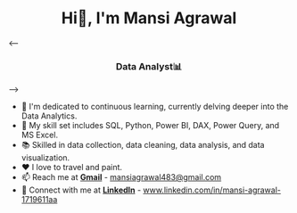 <h1 align="center">Hi👋, I'm Mansi Agrawal </h1>
<--<h3 align="center">Data Analyst📊 </h3>-->

- 🔭 I'm dedicated to continuous learning, currently delving deeper into the Data Analytics.
- 🧰 My skill set includes SQL, Python, Power BI, DAX, Power Query, and MS Excel.
- 📚 Skilled in data collection, data cleaning, data analysis, and data visualization.
- ❤ I love to travel and paint. 
- 📫 Reach me at **[Gmail](mailto:mansiagrawal483@gmail.com)** - mansiagrawal483@gmail.com
- 🔗 Connect with me at **[LinkedIn](https://www.linkedin.com/in/mansi-agrawal-1719611aa)** - www.linkedin.com/in/mansi-agrawal-1719611aa



